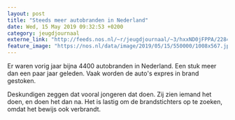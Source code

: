 ```yaml
---
layout: post
title: "Steeds meer autobranden in Nederland"
date: Wed, 15 May 2019 09:32:53 +0200
category: jeugdjournaal
externe_link: "http://feeds.nos.nl/~r/jeugdjournaal/~3/hxxND0jFPPA/2284695"
feature_image: "https://nos.nl/data/image/2019/05/15/550000/1008x567.jpg"
---
```


<p>Er waren vorig jaar bijna 4400 autobranden in Nederland. Een stuk meer dan een paar jaar geleden. Vaak worden de auto's expres in brand gestoken.</p>
<p>Deskundigen zeggen dat vooral jongeren dat doen. Zij zien iemand het doen, en doen het dan na. Het is lastig om de brandstichters op te zoeken, omdat het bewijs ook verbrandt. </p><img src="http://feeds.feedburner.com/~r/jeugdjournaal/~4/hxxND0jFPPA" height="1" width="1" alt=""/>
